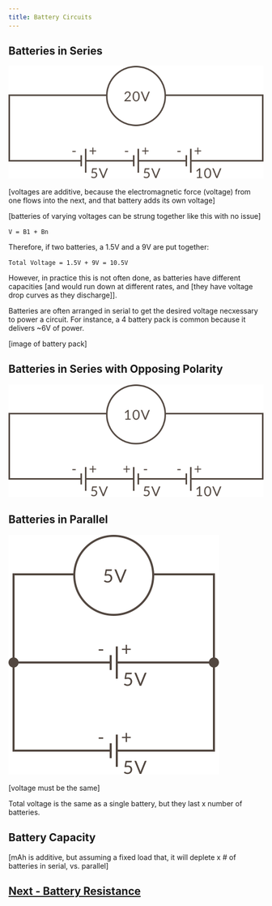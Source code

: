 ```yaml
---
title: Battery Circuits
---
```







## Batteries in Series

![](../Batteries_in_Series_Voltage_Diagram.svg)

[voltages are additive, because the electromagnetic force (voltage) from one flows into the next, and that battery adds its own voltage]

[batteries of varying voltages can be strung together like this with no issue]


```
V = B1 + Bn
```

Therefore, if two batteries, a 1.5V and a 9V are put together:

```
Total Voltage = 1.5V + 9V = 10.5V
```

However, in practice this is not often done, as batteries have different capacities [and would run down at different rates, and [they have voltage drop curves as they discharge]].

Batteries are often arranged in serial to get the desired voltage necxessary to power a circuit. For instance, a 4 battery pack is common because it delivers ~6V of power.

[image of battery pack]

## Batteries in Series with Opposing Polarity

![](../Batteries_in_Series_Opposing_Voltage_Diagram.svg)


## Batteries in Parallel

![](../Batteries_in_Parallel_Voltage_Diagram.svg)

[voltage must be the same]

Total voltage is the same as a single battery, but they last x number of batteries.

## Battery Capacity

[mAh is additive, but assuming a fixed load that, it will deplete x # of batteries in serial, vs. parallel]



## [Next - Battery Resistance](../Battery_Resistance)

<br/>